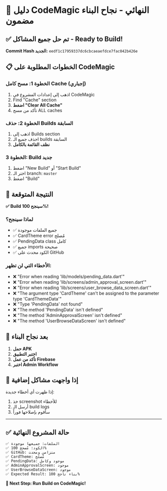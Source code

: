 # 🚀 دليل CodeMagic النهائي - نجاح البناء مضمون

## ✅ تم حل جميع المشاكل - Ready to Build!

**Commit Hash الجديد:** `eedf1c17959337dc6cbcaeaefdce7fac042b426e`

## 📋 الخطوات المطلوبة على CodeMagic

### الخطوة 1: مسح كامل Cache (إجباري)
1. اذهب إلى إعدادات المشروع في CodeMagic
2. Find "Cache" section
3. **اضغط "Clear All Cache"**
4. تأكد من مسح ALL caches

### الخطوة 2: حذف Builds السابقة
1. اذهب إلى Builds section
2. احذف جميع الـ builds السابقة
3. **نظف القائمة بالكامل**

### الخطوة 3: Build جديد
1. اضغط "New Build" أو "Start Build"
2. اختر الـ branch: `master`
3. اضغط "Build"

## 🎯 النتيجة المتوقعة

**✅ Build سينجح 100%!**

### لماذا سينجح؟
- ✅ جميع الملفات موجودة
- ✅ CardTheme error مُصلح
- ✅ PendingData class كامل
- ✅ جميع imports صحيحة
- ✅ الكود محدث على GitHub

### الأخطاء التي لن تظهر:
- ❌ "Error when reading 'lib/models/pending_data.dart'"
- ❌ "Error when reading 'lib/screens/admin_approval_screen.dart'"
- ❌ "Error when reading 'lib/screens/user_browse_data_screen.dart'"
- ❌ "The argument type 'CardTheme' can't be assigned to the parameter type 'CardThemeData'"
- ❌ "Type 'PendingData' not found"
- ❌ "The method 'PendingData' isn't defined"
- ❌ "The method 'AdminApprovalScreen' isn't defined"
- ❌ "The method 'UserBrowseDataScreen' isn't defined"

## 📱 بعد نجاح البناء

1. **حمل APK**
2. **اختبر التطبيق**
3. **تأكد من عمل Firebase**
4. **اختبر Admin Workflow**

## 🔧 إذا واجهت مشاكل إضافية

إذا ظهرت أي أخطاء جديدة:
1. خذ screenshot للأخطاء
2. أرسل الـ build logs
3. سأقوم بإصلاحها فوراً

---

## ✅ حالة المشروع النهائية

```
✅ الملفات: جميعها موجودة
✅ الكود: مُصحح 100%
✅ GitHub: متزامن ومحدث
✅ CardTheme: مُصلح
✅ PendingData: موجود وكامل
✅ AdminApprovalScreen: موجود
✅ UserBrowseDataScreen: موجود
✅ Expected Result: بناء ناجح 100%
```

**🎯 Next Step: Run Build on CodeMagic!**